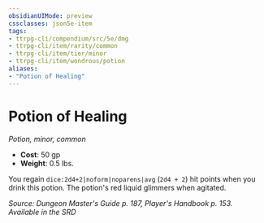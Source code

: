 ```yaml
---
obsidianUIMode: preview
cssclasses: json5e-item
tags:
- ttrpg-cli/compendium/src/5e/dmg
- ttrpg-cli/item/rarity/common
- ttrpg-cli/item/tier/minor
- ttrpg-cli/item/wondrous/potion
aliases: 
- "Potion of Healing"
---
```

# Potion of Healing
*Potion, minor, common*  


- **Cost**: 50 gp
- **Weight**: 0.5 lbs.

You regain `dice:2d4+2|noform|noparens|avg` (`2d4 + 2`) hit points when you drink this potion. The potion's red liquid glimmers when agitated.

*Source: Dungeon Master's Guide p. 187, Player's Handbook p. 153. Available in the <span title='Systems Reference Document (5.1)'>SRD</span>*